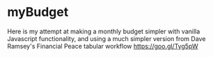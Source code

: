 # myBudget

Here is my attempt at making a monthly budget simpler with vanilla Javascript functionality, and using a much simpler version from Dave Ramsey's Financial Peace tabular workflow https://goo.gl/Tyg5pW
